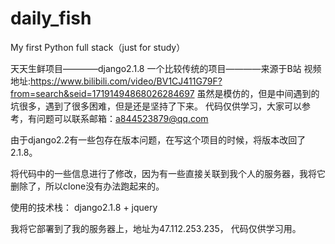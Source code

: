 # daily_fish
My first Python full stack（just for study）

天天生鲜项目————django2.1.8
一个比较传统的项目————来源于B站
视频地址:https://www.bilibili.com/video/BV1CJ411G79F?from=search&seid=17191494868026284697
虽然是模仿的，但是中间遇到的坑很多，遇到了很多困难，但是还是坚持了下来。
代码仅供学习，大家可以参考，有问题可以联系邮箱：a844523879@qq.com

由于django2.2有一些包存在版本问题，在写这个项目的时候，将版本改回了2.1.8。

将代码中的一些信息进行了修改，因为有一些直接关联到我个人的服务器，我将它删除了，所以clone没有办法跑起来的。

使用的技术栈： django2.1.8  +  jquery

我将它部署到了我的服务器上，地址为47.112.253.235， 代码仅供学习用。

